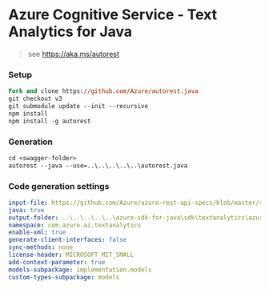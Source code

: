 # Azure Cognitive Service - Text Analytics for Java

> see https://aka.ms/autorest

### Setup
```ps
Fork and clone https://github.com/Azure/autorest.java 
git checkout v3
git submodule update --init --recursive
npm install
npm install -g autorest
```

### Generation
```ps
cd <swagger-folder>
autorest --java --use=..\..\..\..\..\autorest.java
```

### Code generation settings
``` yaml
input-file: https://github.com/Azure/azure-rest-api-specs/blob/master/specification/cognitiveservices/data-plane/TextAnalytics/preview/v3.0-preview.1/TextAnalytics.json
java: true
output-folder: ..\..\..\..\..\azure-sdk-for-java\sdk\textanalytics\azure-ai-textanalytics\
namespace: com.azure.ai.textanalytics
enable-xml: true
generate-client-interfaces: false
sync-methods: none
license-header: MICROSOFT_MIT_SMALL
add-context-parameter: true
models-subpackage: implementation.models
custom-types-subpackage: models
```

